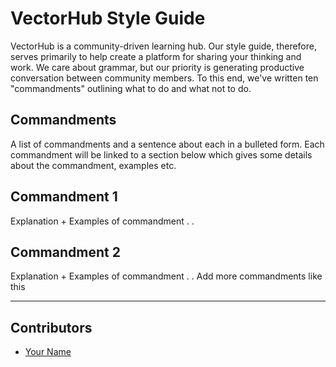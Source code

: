 <!-- TODO: Replace this text with a summary of article for SEO -->

# VectorHub Style Guide

VectorHub is a community-driven learning hub. Our style guide, therefore, serves primarily to help create a platform for sharing your thinking and work. We care about grammar, but our priority is generating productive conversation between community members. To this end, we've written ten "commandments" outlining what to do and what not to do.

## Commandments
A list of commandments and a sentence about each in a bulleted form. Each commandment will be linked to a section below which gives some details about the commandment, examples etc.



## Commandment 1

Explanation + Examples of commandment
.
.

## Commandment 2

Explanation + Examples of commandment
.
.
Add more commandments like this

---

## Contributors

- [Your Name](you_social_handle.com)
